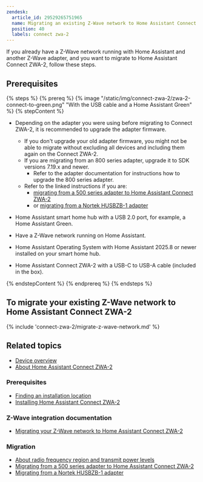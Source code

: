 ```yaml
---
zendesk:
  article_id: 29529265751965
  name: Migrating an existing Z-Wave network to Home Assistant Connect ZWA-2
  position: 40
  labels: connect zwa-2
---
```


If you already have a Z-Wave network running with Home Assistant and another Z-Wave adapter, and you want to migrate to Home Assistant Connect ZWA-2, follow these steps.

## Prerequisites

{% steps %}
{% prereq %}
{% image "/static/img/connect-zwa-2/zwa-2-connect-to-green.png" "With the USB cable and a Home Assistant Green" %}
{% stepContent %}

- Depending on the adapter you were using before migrating to Connect ZWA-2, it is recommended to upgrade the adapter firmware.

  - If you don't upgrade your old adapter firmware, you might not be able to migrate without excluding all devices and including them again on the Connect ZWA-2.
  - If you are migrating from an 800 series adapter, upgrade it to SDK versions 7.19.x and newer.
    - Refer to the adapter documentation for instructions how to upgrade the 800 series adapter.
  - Refer to the linked instructions if you are:
    - [migrating from a 500 series adapter to Home Assistant Connect ZWA-2](/hc/en-us/articles/29689016023069)
    - or [migrating from a Nortek HUSBZB-1 adapter](/hc/en-us/articles/29688968436765)

- Home Assistant smart home hub with a USB 2.0 port, for example, a Home Assistant Green.
- Have a Z-Wave network running on Home Assistant.
- Home Assistant Operating System with Home Assistant 2025.8 or newer installed on your smart home hub.
- Home Assistant Connect ZWA-2 with a USB-C to USB-A cable (included in the box).

{% endstepContent %}
{% endprereq %}
{% endsteps %}

## To migrate your existing Z-Wave network to Home Assistant Connect ZWA-2

{% include 'connect-zwa-2/migrate-z-wave-network.md' %}

## Related topics

- [Device overview](/hc/en-us/articles/28670192316189)
- [About Home Assistant Connect ZWA-2](/hc/en-us/articles/29190222644509)

### Prerequisites

- [Finding an installation location](/hc/en-us/articles/28670284336925)
- [Installing Home Assistant Connect ZWA-2](/hc/en-us/articles/28685750450205)

### Z-Wave integration documentation

- [Migrating your Z-Wave network to Home Assistant Connect ZWA-2](https://www.home-assistant.io/integrations/zwave_js/#migrating-a-z-wave-network-to-a-new-adapter)

### Migration

- [About radio frequency region and transmit power levels](/hc/en-us/articles/29081378073501)
- [Migrating from a 500 series adapter to Home Assistant Connect ZWA-2](/hc/en-us/articles/29689016023069)
- [Migrating from a Nortek HUSBZB-1 adapter](/hc/en-us/articles/29688968436765)